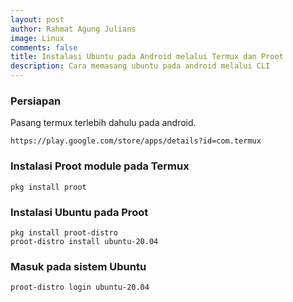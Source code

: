 ```yaml
---
layout: post
author: Rahmat Agung Julians
image: Linux
comments: false
title: Instalasi Ubuntu pada Android melalui Termux dan Proot
description: Cara memasang ubuntu pada android melalui CLI
---
```


### Persiapan
Pasang termux terlebih dahulu pada android.
```
https://play.google.com/store/apps/details?id=com.termux
```

### Instalasi Proot module pada Termux
```
pkg install proot
```

### Instalasi Ubuntu pada Proot
```
pkg install proot-distro
proot-distro install ubuntu-20.04
```

### Masuk pada sistem Ubuntu
```
proot-distro login ubuntu-20.04
```
